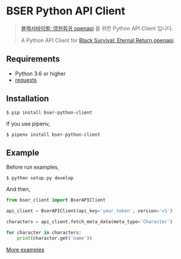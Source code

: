 # BSER Python API Client

> [블랙서바이벌: 영원회귀 openapi](https://developer.eternalreturn.io/) 를 위한 Python API Client 입니다.
>
> A Python API Client for [Black Survival: Eternal Return openapi](https://developer.eternalreturn.io/).

## Requirements

- Python 3.6 or higher
- [requests](https://github.com/psf/requests)

## Installation

```
$ pip install bser-python-client
```

If you use pipenv,

```
$ pipenv install bser-python-client
```

## Example

Before run examples,

```
$ python setup.py develop
```

And then,

```python
from bser_client import BserAPIClient

api_client = BserAPIClient(api_key='your_token', version='v1')

characters = api_client.fetch_meta_data(meta_type='Character')

for character in characters:
    print(character.get('name'))
```

[More examples](/examples)
